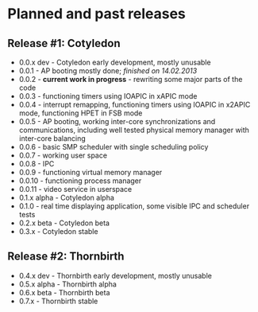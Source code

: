 # Planned and past releases

## Release #1: Cotyledon

 * 0.0.x dev - Cotyledon early development, mostly unusable
  * 0.0.1 - AP booting mostly done; *finished on 14.02.2013*
  * 0.0.2 - **current work in progress** - rewriting some major parts of the code
  * 0.0.3 - functioning timers using IOAPIC in xAPIC mode
  * 0.0.4 - interrupt remapping, functioning timers using IOAPIC in x2APIC mode, functioning HPET in FSB mode
  * 0.0.5 - AP booting, working inter-core synchronizations and communications, including well tested physical memory
manager with inter-core balancing
  * 0.0.6 - basic SMP scheduler with single scheduling policy
  * 0.0.7 - working user space
  * 0.0.8 - IPC
  * 0.0.9 - functioning virtual memory manager
  * 0.0.10 - functioning process manager
  * 0.0.11 - video service in userspace
 * 0.1.x alpha - Cotyledon alpha
  * 0.1.0 - real time displaying application, some visible IPC and scheduler tests
 * 0.2.x beta - Cotyledon beta
 * 0.3.x - Cotyledon stable

## Release #2: Thornbirth

 * 0.4.x dev - Thornbirth early development, mostly unusable
 * 0.5.x alpha - Thornbirth alpha
 * 0.6.x beta - Thornbirth beta
 * 0.7.x - Thornbirth stable
